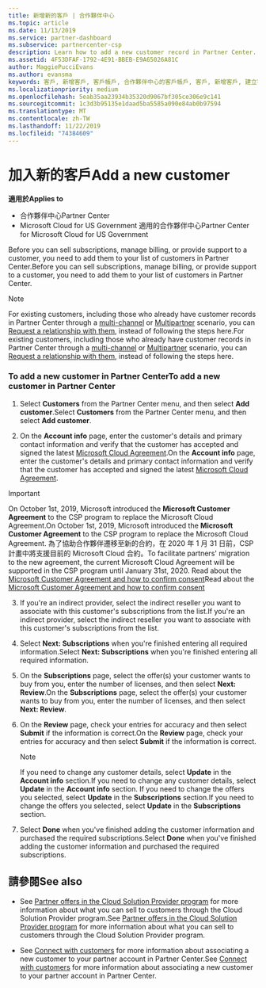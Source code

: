 ```yaml
---
title: 新增新的客戶 | 合作夥伴中心
ms.topic: article
ms.date: 11/13/2019
ms.service: partner-dashboard
ms.subservice: partnercenter-csp
description: Learn how to add a new customer record in Partner Center. Then, you can sell the customer subscriptions, manage billing, or provide customer support.
ms.assetid: 4F53DFAF-1792-4E91-BBEB-E9A65026A81C
author: MaggiePucciEvans
ms.author: evansma
keywords: 客戶, 新增客戶, 客戶帳戶, 合作夥伴中心的客戶帳戶, 客戶, 新增客戶, 建立客戶帳戶
ms.localizationpriority: medium
ms.openlocfilehash: 5eab35aa23934b35320d9067bf305ce306e9c141
ms.sourcegitcommit: 1c3d3b95135e1daad5ba5585a090e84ab0b97594
ms.translationtype: MT
ms.contentlocale: zh-TW
ms.lasthandoff: 11/22/2019
ms.locfileid: "74384609"
---
```

# <a name="add-a-new-customer"></a><span data-ttu-id="09d81-105">加入新的客戶</span><span class="sxs-lookup"><span data-stu-id="09d81-105">Add a new customer</span></span>

<span data-ttu-id="09d81-106">**適用於**</span><span class="sxs-lookup"><span data-stu-id="09d81-106">**Applies to**</span></span>

-  <span data-ttu-id="09d81-107">合作夥伴中心</span><span class="sxs-lookup"><span data-stu-id="09d81-107">Partner Center</span></span>
-  <span data-ttu-id="09d81-108">Microsoft Cloud for US Government 適用的合作夥伴中心</span><span class="sxs-lookup"><span data-stu-id="09d81-108">Partner Center for Microsoft Cloud for US Government</span></span>

<span data-ttu-id="09d81-109">Before you can sell subscriptions, manage billing, or provide support to a customer, you need to add them to your list of customers in Partner  Center.</span><span class="sxs-lookup"><span data-stu-id="09d81-109">Before you can sell subscriptions, manage billing, or provide support to a customer, you need to add them to your list of customers in Partner  Center.</span></span>

>[!NOTE]
><span data-ttu-id="09d81-110">For existing customers, including those who already have customer records in Partner Center through a [multi-channel](multichannel.md) or [Multipartner](multipartner.md) scenario, you can [Request a relationship with them](request-a-relationship-with-a-customer.md), instead of following the steps here.</span><span class="sxs-lookup"><span data-stu-id="09d81-110">For existing customers, including those who already have customer records in Partner Center through a [multi-channel](multichannel.md) or [Multipartner](multipartner.md) scenario, you can [Request a relationship with them](request-a-relationship-with-a-customer.md), instead of following the steps here.</span></span>

### <a name="to-add-a-new-customer-in-partner-center"></a><span data-ttu-id="09d81-111">To add a new customer in Partner Center</span><span class="sxs-lookup"><span data-stu-id="09d81-111">To add a new customer in Partner Center</span></span>

1. <span data-ttu-id="09d81-112">Select **Customers** from the Partner Center menu, and then select **Add customer**.</span><span class="sxs-lookup"><span data-stu-id="09d81-112">Select **Customers** from the Partner Center menu, and then select **Add customer**.</span></span>

2. <span data-ttu-id="09d81-113">On the **Account info** page, enter the customer's details and primary contact information and verify that the customer has accepted and signed the latest [Microsoft Cloud Agreement](agreements.md).</span><span class="sxs-lookup"><span data-stu-id="09d81-113">On the **Account info** page, enter the customer's details and primary contact information and verify that the customer has accepted and signed the latest [Microsoft Cloud Agreement](agreements.md).</span></span>

>[!IMPORTANT] 
> <span data-ttu-id="09d81-114">On October 1st, 2019, Microsoft introduced the **Microsoft Customer Agreement** to the CSP program to replace the Microsoft Cloud Agreement.</span><span class="sxs-lookup"><span data-stu-id="09d81-114">On October 1st, 2019, Microsoft introduced the **Microsoft Customer Agreement** to the CSP program to replace the Microsoft Cloud Agreement.</span></span> <span data-ttu-id="09d81-115">為了協助合作夥伴遷移至新的合約，在 2020 年 1 月 31 日前，CSP 計畫中將支援目前的 Microsoft Cloud 合約。</span><span class="sxs-lookup"><span data-stu-id="09d81-115">To facilitate partners' migration to the new agreement, the current Microsoft Cloud Agreement will be supported in the CSP program until January 31st, 2020.</span></span> <span data-ttu-id="09d81-116">Read about the [Microsoft Customer Agreement and how to confirm consent](confirm-customer-agreement.md)</span><span class="sxs-lookup"><span data-stu-id="09d81-116">Read about the [Microsoft Customer Agreement and how to confirm consent](confirm-customer-agreement.md)</span></span>
  
3. <span data-ttu-id="09d81-117">If you're an indirect provider, select the indirect reseller you want to associate with this customer's subscriptions from the list.</span><span class="sxs-lookup"><span data-stu-id="09d81-117">If you're an indirect provider, select the indirect reseller you want to associate with this customer's subscriptions from the list.</span></span>

4. <span data-ttu-id="09d81-118">Select **Next: Subscriptions** when you're finished entering all required information.</span><span class="sxs-lookup"><span data-stu-id="09d81-118">Select **Next: Subscriptions** when you're finished entering all required information.</span></span>

5. <span data-ttu-id="09d81-119">On the **Subscriptions** page, select the offer(s) your customer wants to buy from you, enter the number of licenses, and then select **Next: Review**.</span><span class="sxs-lookup"><span data-stu-id="09d81-119">On the **Subscriptions** page, select the offer(s) your customer wants to buy from you, enter the number of licenses, and then select **Next: Review**.</span></span>

6. <span data-ttu-id="09d81-120">On the **Review** page, check your entries for accuracy and then select **Submit** if the information is correct.</span><span class="sxs-lookup"><span data-stu-id="09d81-120">On the **Review** page, check your entries for accuracy and then select **Submit** if the information is correct.</span></span>

    >[!NOTE]
    ><span data-ttu-id="09d81-121">If you need to change any customer details, select **Update** in the **Account info** section.</span><span class="sxs-lookup"><span data-stu-id="09d81-121">If you need to change any customer details, select **Update** in the **Account info** section.</span></span> <span data-ttu-id="09d81-122">If you need to change the offers you selected, select **Update** in the **Subscriptions** section.</span><span class="sxs-lookup"><span data-stu-id="09d81-122">If you need to change the offers you selected, select **Update** in the **Subscriptions** section.</span></span>

7. <span data-ttu-id="09d81-123">Select **Done** when you've finished adding the customer information and purchased the required subscriptions.</span><span class="sxs-lookup"><span data-stu-id="09d81-123">Select **Done** when you've finished adding the customer information and purchased the required subscriptions.</span></span>

## <a name="see-also"></a><span data-ttu-id="09d81-124">請參閱</span><span class="sxs-lookup"><span data-stu-id="09d81-124">See also</span></span>

- <span data-ttu-id="09d81-125">See [Partner offers in the Cloud Solution Provider program](csp-offers.md) for more information about what you can sell to customers through the Cloud Solution Provider program.</span><span class="sxs-lookup"><span data-stu-id="09d81-125">See [Partner offers in the Cloud Solution Provider program](csp-offers.md) for more information about what you can sell to customers through the Cloud Solution Provider program.</span></span>

- <span data-ttu-id="09d81-126">See [Connect with customers](customer-accounts.md) for more information about associating a new customer to your partner account in Partner Center.</span><span class="sxs-lookup"><span data-stu-id="09d81-126">See [Connect with customers](customer-accounts.md) for more information about associating a new customer to your partner account in Partner Center.</span></span>